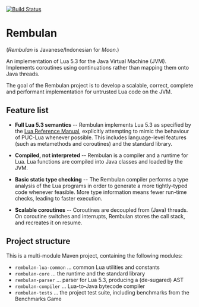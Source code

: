[![Build Status](https://travis-ci.org/mjanicek/rembulan.svg?branch=master)](https://travis-ci.org/mjanicek/rembulan)

# Rembulan

(*Rembulan* is Javanese/Indonesian for *Moon*.)

An implementation of Lua 5.3 for the Java Virtual Machine (JVM).
Implements coroutines using continuations rather than mapping them onto
Java threads.

The goal of the Rembulan project is to develop a scalable, correct,
complete and performant implementation for untrusted Lua code on the JVM.

## Feature list

* **Full Lua 5.3 semantics** --
Rembulan implements Lua 5.3 as specified by the [Lua Reference Manual](http://www.lua.org/manual/5.3/manual.html), explicitly attempting to mimic
the behaviour of PUC-Lua whenever possible.
This includes language-level features (such as metamethods and coroutines)
and the standard library.

* **Compiled, not interpreted** --
Rembulan is a compiler and a runtime for Lua. Lua functions are compiled
into Java classes and loaded by the JVM.

* **Basic static type checking** --
The Rembulan compiler performs a type analysis of the Lua programs in order
to generate a more tightly-typed code whenever feasible. More type
information means fewer run-time checks, leading to faster execution.

* **Scalable coroutines** --
Coroutines are decoupled from (Java) threads. On coroutine switches
and interrupts, Rembulan stores the call stack, and recreates it on resume.

## Project structure

This is a multi-module Maven project, containing the following modules:

 * `rembulan-lua-common` ... common Lua utilities and constants
 * `rembulan-core` ... the runtime and the standard library
 * `rembulan-parser` ... parser for Lua 5.3, producing a (de-sugared) AST
 * `rembulan-compiler` ... Lua-to-Java bytecode compiler
 * `rembulan-tests` ... the project test suite, including benchmarks from the Benchmarks Game
